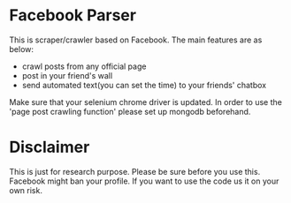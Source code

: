 # Facebook Parser

This is scraper/crawler based on Facebook. The main features are as below:
  
  - crawl posts from any official page
  - post in your friend's wall
  - send automated text(you can set the time) to your friends' chatbox
  
Make sure that your selenium chrome driver is updated. In order to use the 'page post crawling function' please set up mongodb beforehand. 

# Disclaimer

This is just for research purpose. Please be sure before you use this. Facebook might ban your profile. If you want to use the code us it on your own risk. 
  
